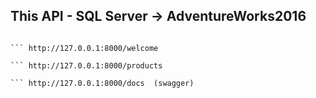 ## This API - SQL Server -> AdventureWorks2016

``` http://127.0.0.1:8000

``` http://127.0.0.1:8000/welcome

``` http://127.0.0.1:8000/products

``` http://127.0.0.1:8000/docs  (swagger)